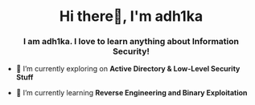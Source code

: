 

<h1 align="center">Hi there👋, I'm adh1ka</h1>
<h3 align="center">I am adh1ka. I love to learn anything about Information Security!</h3>

- 🔭 I’m currently exploring on **Active Directory & Low-Level Security Stuff**

- 🌱 I’m currently learning **Reverse Engineering and Binary Exploitation**
